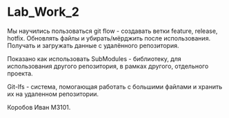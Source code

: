 # Lab_Work_2

Мы научились пользоваться git flow - создавать ветки feature, release, hotfix. Обновлять файлы и убирать/мёрджить после использования. 
Получать и загружать данные с удалённого репозитория.

Показано как использовать SubModules - библиотеку, для использования другого репозитория, в рамках другого, отдельного проекта.

Git-lfs - система, помогающая работать с большими файлами и хранить их на удаленном репозитории.

Коробов Иван M3101.

